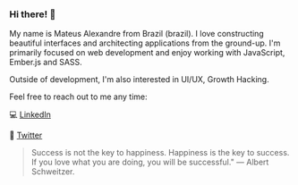 ### Hi there!  🚀

My name is Mateus Alexandre from Brazil (brazil). I love constructing beautiful interfaces and architecting applications from the ground-up. I'm primarily focused on web development and enjoy working with JavaScript, Ember.js and SASS.

Outside of development, I'm also interested in UI/UX, Growth Hacking.

Feel free to reach out to me any time:

💻 [LinkedIn](https://www.linkedin.com/in/mateus-alexandre/)

📝 [Twitter](https://twitter.com/mateus_gmartins)


> Success is not the key to happiness. Happiness is the key to success. If you love what you are doing, you will be successful." — Albert Schweitzer. 
